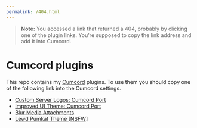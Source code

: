 ```yaml
---
permalink: /404.html
---
```

> **Note:** You accessed a link that returned a 404, probably by clicking one of the plugin links. You're supposed to copy the link address and add it into Cumcord.

# Cumcord plugins

This repo contains my [Cumcord](https://github.com/Cumcord/Cumcord/) plugins. To use them you should copy one of the following link into the Cumcord settings.

- [Custom Server Logos: Cumcord Port](https://kckarnige.is-a.dev/cumcord-plugins/serverlogos)
- [Improved UI Theme: Cumcord Port](https://kckarnige.is-a.dev/cumcord-plugins/improvedui)
- [Blur Media Attachments](https://kckarnige.is-a.dev/cumcord-plugins/blur-media)
- [Lewd Pumkat Theme [NSFW]](https://kckarnige.is-a.dev/cumcord-plugins/kck-pumkat)
